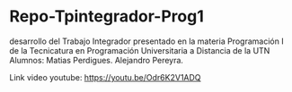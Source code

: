 # Repo-Tpintegrador-Prog1
desarrollo del Trabajo Integrador presentado en la materia Programación I de la Tecnicatura en Programación Universitaria a Distancia de la UTN
Alumnos:
Matias Perdigues.
Alejandro Pereyra.

Link video youtube: https://youtu.be/Odr6K2V1ADQ
